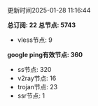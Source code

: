 更新时间2025-01-28 11:16:44

**总订阅: 22**
**总节点: 5743**
- vless节点: 9

**google ping有效节点: 360**
- ss节点: 320
- v2ray节点: 16
- trojan节点: 23
- ssr节点: 1
